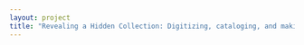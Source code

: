 ```yaml
--- 
layout: project 
title: "Revealing a Hidden Collection: Digitizing, cataloging, and making discoverable essential collection artifacts" 
---
```



